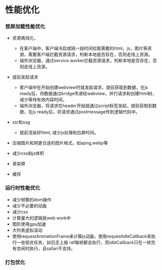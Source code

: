 # 性能优化

### 首屏加载性能优化
  
- 资源离线化，
  - 在客户端中，客户端冷启或隔一段时间拉取需要的html，js，图片等资源，需要客户端拦截资源请求，判断本地是否存在，否则走线上资源。
  - 端外浏览器，通过service worker拦截资源请求，判断本地是否存在，否则走线上资源。

- 提前发起请求
  - 客户端中在开始创建webview时就发起请求，提前获取到数据，在js ready后，将数据通过bridge传递给webview，并行请求和创建html树，减少等待有效内容时间。
  - 端外浏览器，将请求在header开始就通过script标签发起，提前获取到数据，在js ready后，将请求通过postmessage传到逻辑代码中。

- ssr和ssg
  - 提前渲染好html, 减少js处理和白屏时间。

- 压缩图片和用更合适的图片格式，如apng,webp等
- 减少css和js体积
- 骨架屏
- 缓存

### 运行时性能优化

- 减少频繁的dom操作
- 减少不必要的动画
- 减少css
- 计算量大的逻辑放web work中
- 图形使用gpu加速
- 大列表虚拟滚动
- 使用requestAnimationFrame来计算js动画，使用requestIdleCallback来执行一些低优任务，如日志上报
  raf每帧都会执行，而idleCallback只在一帧完有空闲时执行，且safari不支持。

### 打包优化